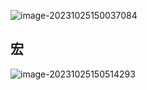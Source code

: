 ![image-20231025150037084](C:\Users\ZZZXXXJJ\AppData\Roaming\Typora\typora-user-images\image-20231025150037084.png)

## 宏

![image-20231025150514293](C:\Users\ZZZXXXJJ\AppData\Roaming\Typora\typora-user-images\image-20231025150514293.png)